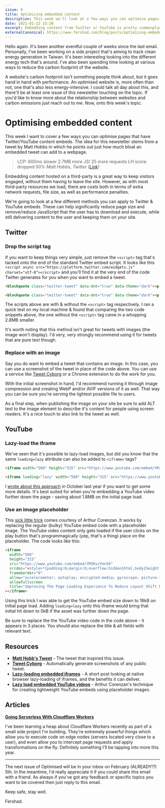 ```yaml
---
issue: 8
title: Optimising embedded content
description: This week we'll look at a few ways you can optimise pages on your websites that have Twitter/YouTube content embedded within.
date: 2021-01-22 15:30
excerpt: Embedding content from Twitter or YouTube is pretty commonplace these days. However, the code these services provide isn't always the most optimised. This week we'll look at a few ways you can optimise pages on your websites that have Twitter/YouTube content embedded within.
externalCanonical: https://www.fershad.com/blog/posts/optimising-embedded-content
---
```

Hello again. It's been another eventful couple of weeks since the last email. Personally, I've been working on a side project that's aiming to track clean energy generation in Taiwan. It's been interesting looking into the different energy tech that's around. I've also been spending time looking at various ways to reduce the carbon footprint of the website.

A website's carbon footprint isn't something people think about, but it goes hand in hand with performance. An optimised website is, more often than not, one that's also less energy-intensive. I could talk all day about this, and there'll be at least one issue of this newsletter touching on the topic. If you'd like to know more about the relationship between websites and carbon emissions just reach out to me. Now, onto this week's topic.

# Optimising embedded content

This week I want to cover a few ways you can optimise pages that have Twitter/YouTube content embeds. The idea for this newsletter stems from a tweet by Matt Hobbs in which he points out just how much bloat an embedded tweet can add to a webpage.

> LCP: 600ms slower
> 2.7MB more JS!
> 25 more requests
> LH score dropped 50%
> *Matt Hobbs, Twitter ([Link](https://twitter.com/TheRealNooshu/status/1350578919389470721))*

Embedding content hosted on a third-party is a great way to keep visitors engaged, without them having to leave the site. However, as with most third-party resources we load, there are costs both in terms of extra network requests, file size, as well as performance penalties.

We're going to look at a few different methods you can apply to Twitter & YouTube embeds. These can help significantly reduce page size and remove/reduce JavaScript that the user has to download and execute, while still delivering content to the user and keeping them on your site.

## Twitter

### Drop the script tag

If you want to keep things very simple, just remove the `<script>` tag that's tacked onto the end of the standard Twitter embed script. It looks like this `<script async src="https://platform.twitter.com/widgets.js" charset="utf-8"></script>` and you'll find it at the very end of the code Twitter generates for you when you want to embed a tweet.

```html
<blockquote class="twitter-tweet" data-dnt="true" data-theme="dark"><p lang="en" dir="ltr">Bernie...go home already <a href="https://t.co/Ok1WpgjgJS">pic.twitter.com/Ok1WpgjgJS</a></p>&mdash; The Daily Show (@TheDailyShow) <a href="https://twitter.com/TheDailyShow/status/1352074243911999489?ref_src=twsrc%5Etfw">January 21, 2021</a></blockquote> <script async src="https://platform.twitter.com/widgets.js" charset="utf-8"></script>
```

```html
<blockquote class="twitter-tweet" data-dnt="true" data-theme="dark"><p lang="en" dir="ltr">Bernie...go home already <a href="https://t.co/Ok1WpgjgJS">pic.twitter.com/Ok1WpgjgJS</a></p>&mdash; The Daily Show (@TheDailyShow) <a href="https://twitter.com/TheDailyShow/status/1352074243911999489?ref_src=twsrc%5Etfw">January 21, 2021</a></blockquote>
```

The scripts above are with & without the `<script>` tag respectively. I ran a quick test on my local machine & found that comparing the two code snippets above, the one without the `<script>` tag came in a whopping 2.8MB smaller.

It's worth noting that this method isn't great for tweets with images (the image won't display). I'd very, very strongly recommend using it for tweets that are pure text though.

### Replace with an image

Say you do want to embed a tweet that contains an image. In this case, you can use a screenshot of the tweet in place of the code above. You can use a service like [Tweet Cyborg](https://tweetcyborg.com/) or a Chrome extension to do the work for you.

With the initial screenshot in hand, I'd recommend running it through image compression and creating WebP and/or AVIF versions of it as well. That way you can be sure you're serving the lightest possible file to users.

As a final step, when publishing the image on your site be sure to add ALT text to the image element to describe it's content for people using screen readers. It's a nice touch to also link to the tweet as well.

## YouTube

### Lazy-load the iframe

We've seen that it's possible to lazy-load images, but did you know that the same `loading=lazy` attribute can also be added to `<iframe>` tags?

```html
<iframe width="560" height="315" src="https://www.youtube.com/embed/YM3KszYmn58" frameborder="0" allow="accelerometer; autoplay; clipboard-write; encrypted-media; gyroscope; picture-in-picture" allowfullscreen></iframe>
```

```html
<iframe loading="lazy" width="560" height="315" src="https://www.youtube.com/embed/YM3KszYmn58" frameborder="0" allow="accelerometer; autoplay; clipboard-write; encrypted-media; gyroscope; picture-in-picture" allowfullscreen></iframe>
```

I [wrote about this approach](https://www.fershad.com/blog/posts/lazy-loading-embedded-iframes/) in October last year if you want to get some more details. It's best suited for when you're embedding a YouTube video further down the page - saving about 1.8MB on the initial page load.

### Use an image placeholder

This [sick little trick](https://css-tricks.com/lazy-load-embedded-youtube-videos/) comes courtesy of Arthur Corenzan. It works by replacing the regular (bulky) YouTube embed code with a placeholder image. The YouTube video content only gets loaded if the user clicks on the play button that's programmagically (yep, that's a thing) place on the placeholder. The code looks like this:

```html
<iframe
  width="560"
  height="315"
  src="https://www.youtube.com/embed/YM3KszYmn58"
  srcdoc="<style>*{padding:0;margin:0;overflow:hidden}html,body{height:100%}img,span{position:absolute;width:100%;top:0;bottom:0;margin:auto}span{height:1.5em;text-align:center;font:48px/1.5 sans-serif;color:white;text-shadow:0 0 0.5em black}</style><a href=https://www.youtube.com/embed/YM3KszYmn58?autoplay=1><img src=https://img.youtube.com/vi/YM3KszYmn58/hqdefault.jpg alt='Improving The Page Loading Experience To Reduce Layout Shift by Jen Simmons'><span>▶</span></a>"
  frameborder="0"
  allow="accelerometer; autoplay; encrypted-media; gyroscope; picture-in-picture"
  allowfullscreen
  title="Improving The Page Loading Experience To Reduce Layout Shift by Jen Simmons"
></iframe>
```

Using this trick I was able to get the YouTube embed size down to 18kB on initial page load. Adding `loading=lazy` onto this iframe would bring that initial hit down to 0kB if the asset was further down the page.

Be sure to replace the the YouTube video code in the code above - it appears in 3 places. You should also replace the title & alt fields with relevant text.

## Resources

- **[Matt Hobb's Tweet](https://twitter.com/TheRealNooshu/status/1350578919389470721)**  - The tweet that inspired this issue.
- **[Tweet Cyborg](https://tweetcyborg.com/)** - Automatically generate screenshots of any public tweet.
- **[Lazy-loading embedded iframes](https://www.fershad.com/blog/posts/lazy-loading-embedded-iframes/)** - A short post looking at native browser lazy-loading of iframes, and the benefits it can deliver.
- **[Lazy load embedded YouTube videos](https://css-tricks.com/lazy-load-embedded-youtube-videos/)** - Arthur Corenzan's technique for creating lightweight YouTube embeds using placeholder images.

## Articles

**[Going Serverless With Cloudflare Workers](https://www.smashingmagazine.com/2019/04/cloudflare-workers-serverless/)**

I've been learning a heap about Cloudflare Workers recently as part of a small side project I'm building. They're extremely powerful things which allow you to execute code on edge nodes (servers located very close to a user), and even allow you to intercept page requests and apply transformations on the fly. Definitely something I'll be tapping into more this year.

---

The next issue of Optimised will be in your inbox on February (ALREADY!?) 5th. In the meantime, I'd really appreciate it if you could share this email with a friend. As always if you've got any feedback or specific topics you want to be covered then just reply to this email.

Keep safe, stay well.

Fershad.